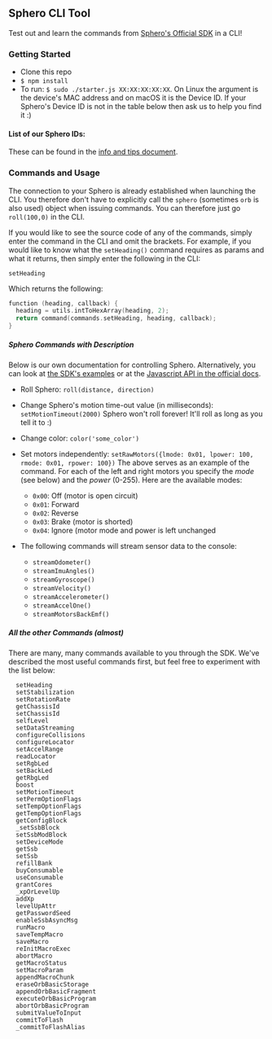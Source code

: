 
## Sphero CLI Tool

Test out and learn the commands from [Sphero's Official SDK](https://github.com/orbotix/sphero.js) in a CLI!



### Getting Started

* Clone this repo
* `$ npm install`
* To run: `$ sudo ./starter.js XX:XX:XX:XX:XX`. On Linux the argument is the device's MAC address and on macOS it is the Device ID. If your Sphero's Device ID is not in the table below then ask us to help you find it :)

#### List of our Sphero IDs:

These can be found in the [info and tips document](https://github.com/OfferZen-Make/make-robots-iot/blob/master/info_and_tips.md).

### Commands and Usage
The connection to your Sphero is already established when launching the CLI. You therefore don't have to explicitly call the `sphero` (sometimes `orb` is also used) object when issuing commands. You can therefore just go `roll(100,0)` in the CLI.

If you would like to see the source code of any of the commands, simply enter the command in the CLI and omit the brackets. For example, if you would like to know what the `setHeading()` command requires as params and what it returns, then simply enter the following in the CLI:

`setHeading`

Which returns the following:

```c
function (heading, callback) {
  heading = utils.intToHexArray(heading, 2);
  return command(commands.setHeading, heading, callback);
}
```


##### Sphero Commands with Description

Below is our own documentation for controlling Sphero. Alternatively, you can look at [the SDK's examples](https://github.com/orbotix/sphero.js/tree/master/examples) or at the [Javascript API in the official docs](https://sdk.sphero.com/community-apis/javascript-sdk/).

* Roll Sphero:
`roll(distance, direction)`

* Change Sphero's motion time-out value (in milliseconds):
`setMotionTimeout(2000)`
Sphero won't roll forever! It'll roll as long as you tell it to :)


* Change color:
`color('some_color')`

* Set motors independently:
`setRawMotors({lmode: 0x01, lpower: 100, rmode: 0x01, rpower: 100})`
The above serves as an example of the command. For each of the left and right motors you specify the <i>mode</i> (see below) and the <i>power</i> (0-255). Here are the available modes:
  * `0x00`: Off (motor is open circuit)
  * `0x01`: Forward
  * `0x02`: Reverse
  * `0x03`: Brake (motor is shorted)
  * `0x04`: Ignore (motor mode and power is left unchanged


* The following commands will stream sensor data to the console:
  * `streamOdometer()`
  * `streamImuAngles()`
  * `streamGyroscope()`
  * `streamVelocity()`
  * `streamAccelerometer()`
  * `streamAccelOne()`
  * `streamMotorsBackEmf()`

##### All the other Commands (almost)

There are many, many commands available to you through the SDK. We've described the most useful commands first, but feel free to experiment with the list below:

<!-- Below is from /lib/commands/sphero.js -->
```
  setHeading
  setStabilization
  setRotationRate
  getChassisId
  setChassisId
  selfLevel
  setDataStreaming
  configureCollisions
  configureLocator
  setAccelRange
  readLocator
  setRgbLed
  setBackLed
  getRbgLed
  boost
  setMotionTimeout
  setPermOptionFlags
  setTempOptionFlags
  getTempOptionFlags
  getConfigBlock
  _setSsbBlock
  setSsbModBlock
  setDeviceMode
  getSsb
  setSsb
  refillBank
  buyConsumable
  useConsumable
  grantCores
  _xpOrLevelUp
  addXp
  levelUpAttr
  getPasswordSeed
  enableSsbAsyncMsg
  runMacro
  saveTempMacro
  saveMacro
  reInitMacroExec
  abortMacro
  getMacroStatus
  setMacroParam
  appendMacroChunk
  eraseOrbBasicStorage
  appendOrbBasicFragment
  executeOrbBasicProgram
  abortOrbBasicProgram
  submitValueToInput
  commitToFlash
  _commitToFlashAlias
```

<!--
  Have a look here for more commands: https://sdk.sphero.com/community-apis/javascript-sdk/
  getPowerState()
  sleep()
  getVoltageTripPoints() && setVoltageTripPoints()
  setInactivityTimeout()
  assignTime()
 -->
